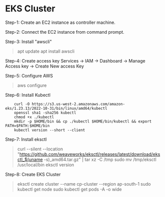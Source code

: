 # EKS Cluster
Step-1: Create an EC2 instance as controller machine.

Step-2: Connect the EC2 instance from command prompt.

Step-3: Install "awscli"
> apt update
> apt install awscli

Step-4: Create access key
Services -> IAM -> Dashboard -> Manage Access key -> Create New access Key

Step-5: Configure AWS
> aws configure


Step-6: Install Kubectl

        curl -O https://s3.us-west-2.amazonaws.com/amazon-eks/1.23.13/2022-10-31/bin/linux/amd64/kubectl
        openssl sha1 -sha256 kubectl
        chmod +x ./kubectl
        mkdir -p $HOME/bin && cp ./kubectl $HOME/bin/kubectl && export PATH=$PATH:$HOME/bin
        kubectl version --short --client
         



Step-7: Install eksctl
> curl --silent --location "https://github.com/weaveworks/eksctl/releases/latest/download/eksctl_$(uname -s)_amd64.tar.gz" | tar xz -C /tmp
> sudo mv /tmp/eksctl /usr/local/bin
> eksctl version

Step-8: Create EKS Cluster
> eksctl create cluster --name cp-cluster --region ap-south-1
> sudo kubectl get node
> sudo kubectl get pods -A -o wide

 




